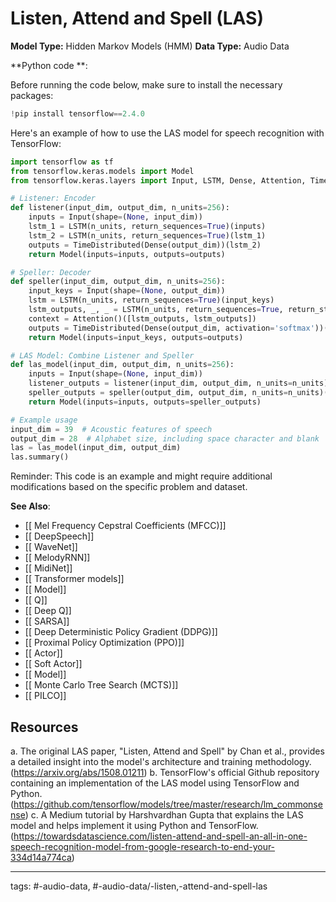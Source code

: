 #  Listen, Attend and Spell (LAS)
**Model Type:**  Hidden Markov Models (HMM)
**Data Type:**  Audio Data

**Python code **:

Before running the code below, make sure to install the necessary packages:

```python
!pip install tensorflow==2.4.0
```

Here's an example of how to use the LAS model for speech recognition with TensorFlow:

```python
import tensorflow as tf
from tensorflow.keras.models import Model
from tensorflow.keras.layers import Input, LSTM, Dense, Attention, TimeDistributed

# Listener: Encoder
def listener(input_dim, output_dim, n_units=256):
    inputs = Input(shape=(None, input_dim))
    lstm_1 = LSTM(n_units, return_sequences=True)(inputs)
    lstm_2 = LSTM(n_units, return_sequences=True)(lstm_1)
    outputs = TimeDistributed(Dense(output_dim))(lstm_2)
    return Model(inputs=inputs, outputs=outputs)

# Speller: Decoder
def speller(input_dim, output_dim, n_units=256):
    input_keys = Input(shape=(None, output_dim))
    lstm = LSTM(n_units, return_sequences=True)(input_keys)
    lstm_outputs, _, _ = LSTM(n_units, return_sequences=True, return_state=True)(lstm)
    context = Attention()([lstm_outputs, lstm_outputs])
    outputs = TimeDistributed(Dense(output_dim, activation='softmax'))(context)
    return Model(inputs=input_keys, outputs=outputs)

# LAS Model: Combine Listener and Speller
def las_model(input_dim, output_dim, n_units=256):
    inputs = Input(shape=(None, input_dim))
    listener_outputs = listener(input_dim, output_dim, n_units=n_units)(inputs)
    speller_outputs = speller(output_dim, output_dim, n_units=n_units)(listener_outputs)
    return Model(inputs=inputs, outputs=speller_outputs)

# Example usage
input_dim = 39  # Acoustic features of speech
output_dim = 28  # Alphabet size, including space character and blank
las = las_model(input_dim, output_dim)
las.summary()
```

Reminder: This code is an example and might require additional modifications based on the specific problem and dataset.


**See Also**:

- [[ Mel Frequency Cepstral Coefficients (MFCC)]]
- [[ DeepSpeech]]
- [[ WaveNet]]
- [[ MelodyRNN]]
- [[ MidiNet]]
- [[ Transformer models]]
- [[ Model]]
- [[ Q]]
- [[ Deep Q]]
- [[ SARSA]]
- [[ Deep Deterministic Policy Gradient (DDPG)]]
- [[ Proximal Policy Optimization (PPO)]]
- [[ Actor]]
- [[ Soft Actor]]
- [[ Model]]
- [[ Monte Carlo Tree Search (MCTS)]]
- [[ PILCO]]
## Resources

a. The original LAS paper, "Listen, Attend and Spell" by Chan et al., provides a detailed insight into the model's architecture and training methodology. (https://arxiv.org/abs/1508.01211)
b. TensorFlow's official Github repository containing an implementation of the LAS model using TensorFlow and Python. (https://github.com/tensorflow/models/tree/master/research/lm_commonsense)
c. A Medium tutorial by Harshvardhan Gupta that explains the LAS model and helps implement it using Python and TensorFlow. (https://towardsdatascience.com/listen-attend-and-spell-an-all-in-one-speech-recognition-model-from-google-research-to-end-your-334d14a774ca)


---
tags: #-audio-data, #-audio-data/-listen,-attend-and-spell-las
